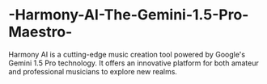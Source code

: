 # -Harmony-AI-The-Gemini-1.5-Pro-Maestro-
Harmony AI is a cutting-edge music creation tool powered by Google's Gemini 1.5 Pro technology. It offers an innovative platform for both amateur and professional musicians to explore new realms.
